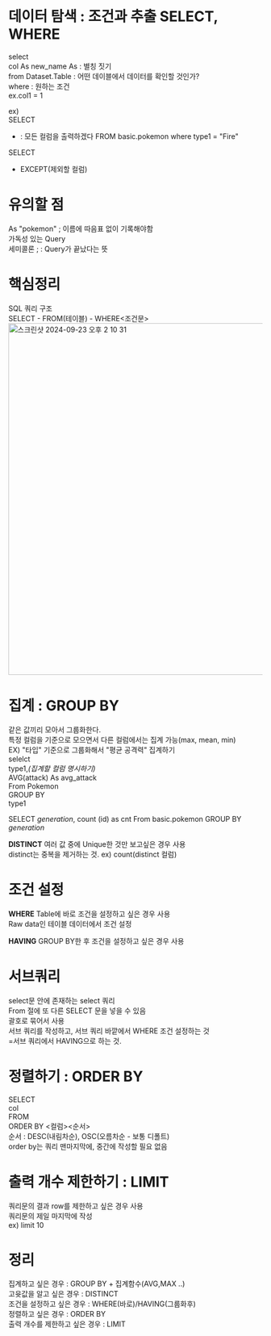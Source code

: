 # 데이터 탐색 : 조건과 추출 SELECT, WHERE
select   
col As new_name As : 별칭 짓기   
from Dataset.Table : 어떤 데이블에서 데이터를 확인할 것인가?   
where : 원하는 조건    
ex.col1 = 1    

ex)   
SELECT   
* : 모든 컬럼을 출력하겠다
FROM basic.pokemon
where
type1 = "Fire"

SELECT    
* EXCEPT(제외할 컬럼)

# 유의할 점
As "pokemon" ; 이름에 따음표 없이 기록해야함   
가독성 있는 Query   
 세미콜론 ; : Query가 끝났다는 뜻
 
# 핵심정리
SQL 쿼리 구조   
SELECT - FROM(테이블) - WHERE<조건문>
<img width="697" alt="스크린샷 2024-09-23 오후 2 10 31" src="https://github.com/user-attachments/assets/543952be-efb3-4ec5-9000-4dbc348a4b45">

# 집계 : GROUP BY
같은 값끼리 모아서 그룹화한다.    
특정 컬럼을 기준으로 모으면서 다른 컬럼에서는 집계 가능(max, mean, min)   
EX) "타입" 기준으로 그룹화해서 "평균 공격력" 집계하기   
selelct   
type1,*(집계할 컬럼 명시하기)*         
AVG(attack) As avg_attack   
From Pokemon   
GROUP BY   
type1   

SELECT
 *generation*,
 count (id) as cnt
From basic.pokemon
GROUP BY
 *generation*
 

 **DISTINCT**
 여러 값 중에 Unique한 것만 보고싶은 경우 사용      
 distinct는 중복을 제거하는 것.
 ex) count(distinct 컬럼) 

# 조건 설정
**WHERE**
Table에 바로 조건을 설정하고 싶은 경우 사용   
Raw data인 테이블 데이터에서 조건 설정

**HAVING**
GROUP BY한 후 조건을 설정하고 싶은 경우 사용  

# 서브쿼리
select문 안에 존재하는 select 쿼리   
From 절에 또 다른 SELECT 문을 넣을 수 있음    
괄호로 묶어서 사용    
서브 쿼리를 작성하고, 서브 쿼리 바깥에서 WHERE 조건 설정하는 것   
=서브 쿼리에서 HAVING으로 하는 것. 

# 정렬하기 : ORDER BY
SELECT   
col   
FROM    
ORDER BY <컬럼><순서>   
순서 : DESC(내림차순), OSC(오름차순 - 보통 디폴트)   
order by는 쿼리 맨마지막에, 중간에 작성할 필요 없음

# 출력 개수 제한하기 : LIMIT   
쿼리문의 결과 row를 제한하고 싶은 경우 사용   
쿼리문의 제일 마지막에 작성   
ex) limit 10

# 정리 
집계하고 싶은 경우 : GROUP BY + 집계함수(AVG,MAX ..)   
고윳값을 알고 싶은 경우 : DISTINCT   
조건을 설정하고 싶은 경우 : WHERE(바로)/HAVING(그룹화후)      
정렬하고 싶은 경우 : ORDER BY   
출력 개수를 제한하고 싶은 경우 : LIMIT   








 
 






